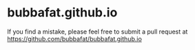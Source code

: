 # bubbafat.github.io
If you find a mistake, please feel free to submit a pull request at https://github.com/bubbafat/bubbafat.github.io